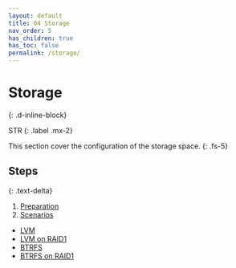 ```yaml
---
layout: default
title: 04 Storage
nav_order: 5
has_children: true
has_toc: false
permalink: /storage/
---
```


# Storage
{: .d-inline-block}

STR
{: .label .mx-2}

This section cover the configuration of the storage space.
{: .fs-5}

## Steps
{: .text-delta}

1. [Preparation](/Andromeda/storage/preparation/)
1. [Scenarios](/Andromeda/storage/scenarios/)
  - [LVM](/Andromeda/storage/scenarios/lvm/)
  - [LVM on RAID1](/Andromeda/storage/scenarios/lvm-on-raid1/)
  - [BTRFS](/Andromeda/storage/scenarios/btrfs/)
  - [BTRFS on RAID1](/Andromeda/storage/scenarios/btrfs-on-raid1/)
